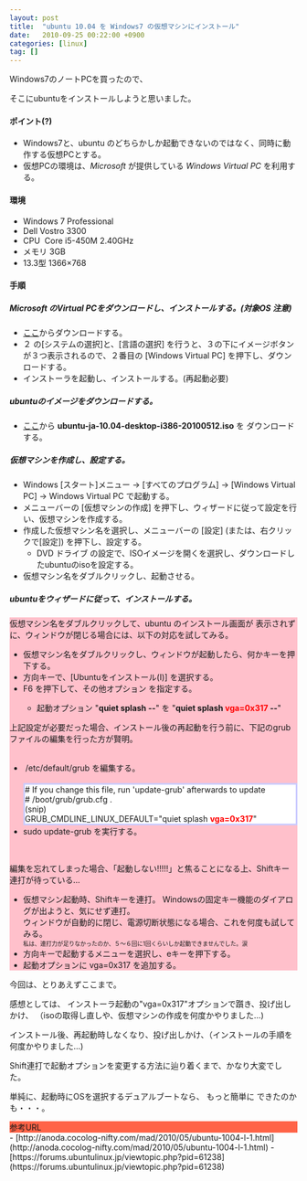 ```yaml
---
layout: post
title:  "ubuntu 10.04 を Windows7 の仮想マシンにインストール"
date:   2010-09-25 00:22:00 +0900
categories: [linux]
tag: []
---
```

Windows7のノートPCを買ったので、

そこにubuntuをインストールしようと思いました。

#### ポイント(?)

 - Windows7と、ubuntu のどちらかしか起動できないのではなく、同時に動作する仮想PCとする。
 - 仮想PCの環境は、<i>Microsoft</i> が提供している <i>Windows Virtual PC</i> を利用する。

#### 環境

 - Windows 7 Professional
 - Dell Vostro 3300
 - CPU&nbsp; Core i5-450M 2.40GHz
 - メモリ 3GB
 -  13.3型 1366×768

#### 手順

##### <i>Microsoft</i> のVirtual PCをダウンロードし、インストールする。(対象OS 注意)

 - [ここ](http://www.microsoft.com/japan/windows/virtual-pc/download.aspx)からダウンロードする。
 - ２ の[システムの選択]と、[言語の選択] を行うと、３の下にイメージボタンが３つ表示されるので、２番目の [Windows Virtual PC] を押下し、ダウンロードする。
 - インストーラを起動し、インストールする。(再起動必要)

##### ubuntuのイメージをダウンロードする。
 - [ここ](http://www.ubuntulinux.jp/products/JA-Localized/download)から <b>ubuntu-ja-10.04-desktop-i386-20100512.iso</b> を
ダウンロードする。

##### 仮想マシンを作成し、設定する。
 - Windows [スタート]メニュー → [すべてのプログラム] → [Windows Virtual PC] → Windows Virtual PC で起動する。
 - メニューバーの [仮想マシンの作成] を押下し、ウィザードに従って設定を行い、仮想マシンを作成する。
 - 作成した仮想マシン名を選択し、メニューバーの [設定] (または、右クリックで[設定]) を押下し、設定する。
   - DVD ドライブ の設定で、ISOイメージを開くを選択し、ダウンロードしたubuntuのisoを設定する。
 - 仮想マシン名をダブルクリックし、起動させる。

##### ubuntuをウィザードに従って、インストールする。

<div style="background-color: pink;">
  仮想マシン名をダブルクリックして、ubuntu のインストール画面が 表示されずに、ウィンドウが閉じる場合には、以下の対応を試してみる。<br />

  <ul>
    <li>仮想マシン名をダブルクリックし、ウィンドウが起動したら、何かキーを押下する。</li>
    <li>方向キーで、[Ubuntuをインストール(I)] を選択する。</li>
    <li>F6 を押下して、その他オプション を指定する。</li>
      <ul>
        <li>起動オプション "<b>quiet splash --</b>" を "<b>quiet splash<span style="color: red;"> vga=0x317</span> --</b>"</li>
      </ul>
  </ul>

  上記設定が必要だった場合、インストール後の再起動を行う前に、下記のgrubファイルの編集を行った方が賢明。<br />
  <br />

  <ul>
    <li>&nbsp;/etc/default/grub を編集する。 <br /><br />
    <div style="background-color: white; border: medium solid rgb(204, 204, 255);"># If you change this file, run 'update-grub' afterwards to update<br />
# /boot/grub/grub.cfg .<br />
(snip)<br />
GRUB_CMDLINE_LINUX_DEFAULT="quiet splash <b style="color: red;">vga=0x317</b>"</div></li>
    <li> sudo update-grub を実行する。</li>
  </ul><br />


  編集を忘れてしまった場合、「起動しない!!!!!」と焦ることになる上、Shiftキー連打が待っている…<br />

  <ul>
    <li>仮想マシン起動時、Shiftキーを連打。 Windowsの固定キー機能のダイアログが出ようと、気にせず連打。<br />
        ウィンドウが自動的に閉じ、電源切断状態になる場合、これを何度も試してみる。</li>
        <span style="font-size: x-small;">私は、連打力が足りなかったのか、５～６回に1回くらいしか起動できませんでした。涙</span>
    <li>方向キーで起動するメニューを選択し、eキーを押下する。</li>
    <li>起動オプションに vga=0x317 を追加する。</li>
  </ul>
</div>

今回は、とりあえずここまで。<br />


感想としては、 インストーラ起動の"vga=0x317"オプションで躓き、投げ出しかけ、
（isoの取得し直しや、仮想マシンの作成を何度かやりました…)


インストール後、再起動時しなくなり、投げ出しかけ、（インストールの手順を何度かやりました…)

Shift連打で起動オプションを変更する方法に辿り着くまで、かなり大変でした。

単純に、起動時にOSを選択するデュアルブートなら、
もっと簡単に できたのかも・・・。

<div style="background-color: tomato;">参考URL</div>
 - [http://anoda.cocolog-nifty.com/mad/2010/05/ubuntu-1004-l-1.html](http://anoda.cocolog-nifty.com/mad/2010/05/ubuntu-1004-l-1.html)
 - [https://forums.ubuntulinux.jp/viewtopic.php?pid=61238](https://forums.ubuntulinux.jp/viewtopic.php?pid=61238)
